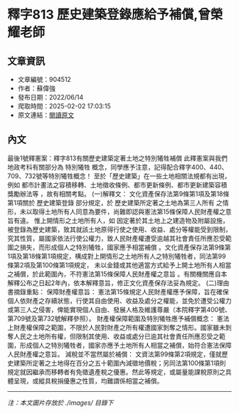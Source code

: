 # 釋字813 歷史建築登錄應給予補償,曾榮耀老師

## 文章資訊
- 文章編號：904512
- 作者：蘇偉強
- 發布日期：2022/06/14
- 爬取時間：2025-02-02 17:03:15
- 原文連結：[閱讀原文](https://real-estate.get.com.tw/Columns/detail.aspx?no=904512)

## 內文
最後1號釋憲案：釋字813有關歷史建築定著土地之特別犧牲補償
此釋憲案與我們地政考科有關部分為
特別犧牲
概念，同學應予注意，記得配合釋字400、440、709、732號等特別犧牲概念！
至於「歷史建築」在一些土地相關法規都有出現，例如
都市計畫法之容積移轉、土地徵收條例、都市更新條例、都市更新建築容積獎勵辦法等
，故有相關考點。
(一)解釋文：
文化資產保存法第9條第1項及第18條第1項關於
歷史建築登錄
部分規定，於
歷史建築所定著之土地為第三人所有
之情形，未以取得土地所有人同意為要件，尚難即認與憲法第15條保障人民財產權之意旨有違。
惟上開情形之土地所有人，如
因定著於其土地上之建造物及附屬設施，被登錄為歷史建築，致其就該土地原得行使之使用、收益、處分等權能受到限制，究其性質，屬國家依法行使公權力，致人民財產權遭受逾越其社會責任所應忍受範圍之損失，而形成個人之特別犧牲，國家應予相當補償
。文化資產保存法第9條第1項及第18條第1項規定，構成對上開情形之土地所有人之特別犧牲者，同法第99條第2項及第100條第1項規定，
未以金錢或其他適當方式給予上開土地所有人相當之補償，於此範圍內，不符憲法第15條保障人民財產權之意旨
。有關機關應自本解釋公布之日起2年內，依本解釋意旨，修正文化資產保存法妥為規定。
(二)理由書摘錄重點：
保障財產權意旨：
憲法第15條規定人民財產權應予保障，旨在確保個人依財產之存續狀態，行使其自由使用、收益及處分之權能，並免於遭受公權力或第三人之侵害，俾能實現個人自由、發展人格及維護尊嚴（本院釋字第400號、第709號及第732號解釋參照）。
財產權保障範圍及特別犧牲應予補償概念：
憲法上財產權保障之範圍，不限於人民對財產之所有權遭國家剝奪之情形。國家雖未剝奪人民之土地所有權，但限制其使用、收益或處分已逾其社會責任所應忍受之範圍，形成個人之特別犧牲者，國家亦應予土地所有人相當之補償，始符合憲法保障人民財產權之意旨。
減稅並不當然屬於補償：
文資法第99條第2項規定，僅就歷史建築所定著之土地得在百分之五十範圍內減徵地價稅；另同法第100條第1項則規定就因繼承而移轉者有免徵遺產稅之優惠。然此等規定，或屬量能課稅原則之具體呈現，或縱具稅捐優惠之性質，均難謂係相當之補償。

---
*注：本文圖片存放於 ./images/ 目錄下*
